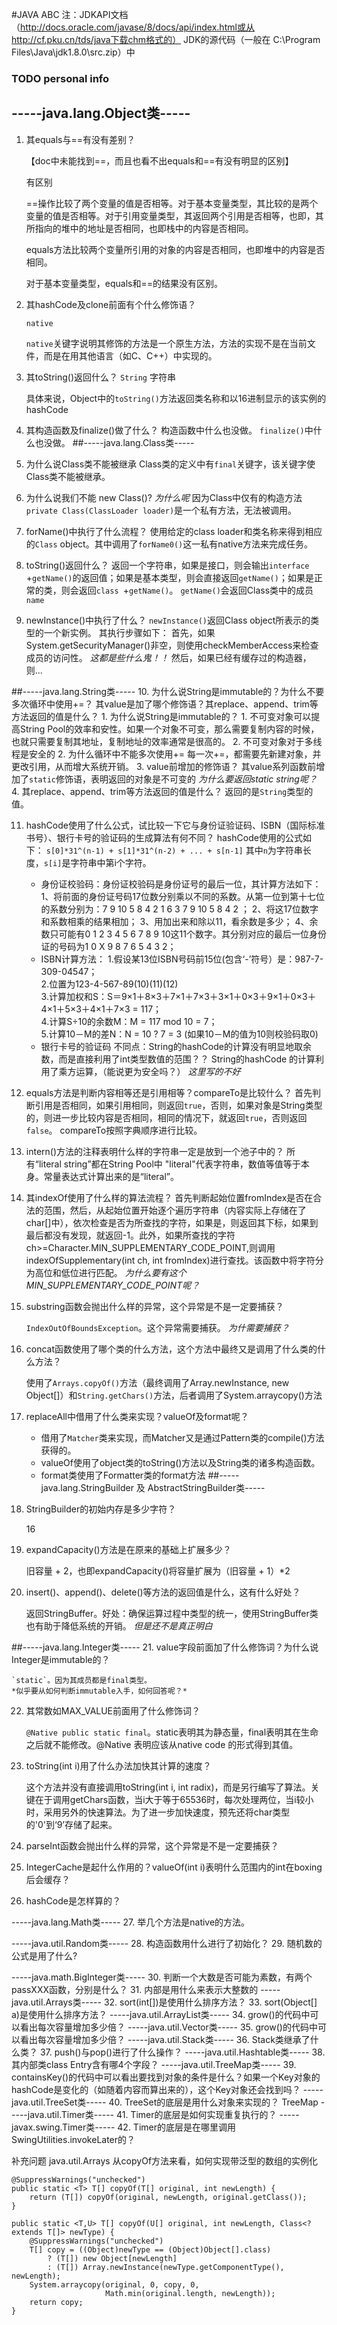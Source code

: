 #JAVA ABC
注：JDKAPI文档（http://docs.oracle.com/javase/8/docs/api/index.html或从http://cf.pku.cn/tds/java下载chm格式的）
 JDK的源代码（一般在 C:\Program Files\Java\jdk1.8.0\src.zip）中

### TODO personal info

## -----java.lang.Object类-----
1. 其equals与==有没有差别？

	【doc中未能找到==，而且也看不出equals和==有没有明显的区别】

	有区别

	==操作比较了两个变量的值是否相等。对于基本变量类型，其比较的是两个变量的值是否相等。对于引用变量类型，其返回两个引用是否相等，也即，其所指向的堆中的地址是否相同，也即栈中的内容是否相同。

	equals方法比较两个变量所引用的对象的内容是否相同，也即堆中的内容是否相同。

	对于基本变量类型，equals和==的结果没有区别。

2.	其hashCode及clone前面有个什么修饰语？

	`native`

	`native`关键字说明其修饰的方法是一个原生方法，方法的实现不是在当前文件，而是在用其他语言（如C、C++）中实现的。

3.	其toString()返回什么？
	`String` 字符串

	具体来说，Object中的`toString()`方法返回类名称和以16进制显示的该实例的hashCode
	
4.	其构造函数及finalize()做了什么？
	构造函数中什么也没做。
	`finalize()`中什么也没做。
##-----java.lang.Class类-----
5.	为什么说Class类不能被继承
	Class类的定义中有`final`关键字，该关键字使Class类不能被继承。
6.	为什么说我们不能 new Class()?
	*为什么呢*
	因为Class中仅有的构造方法`private Class(ClassLoader loader)`是一个私有方法，无法被调用。
7.	forName()中执行了什么流程？
	使用给定的class loader和类名称来得到相应的`Class` object。其中调用了`forName0()`这一私有native方法来完成任务。
8.	toString()返回什么？
	返回一个字符串，如果是接口，则会输出`interface `+`getName()`的返回值；如果是基本类型，则会直接返回`getName()`；如果是正常的类，则会返回`class `+`getName()`。
	`getName()`会返回Class类中的成员`name`
9.	newInstance()中执行了什么？
	`newInstance()`返回Class object所表示的类型的一个新实例。
	其执行步骤如下：
	首先，如果System.getSecurityManager()非空，则使用checkMemberAccess来检查成员的访问性。
	*这都是些什么鬼！！*
	然后，如果已经有缓存过的构造器，则...
	
	

##-----java.lang.String类-----
10.	为什么说String是immutable的？为什么不要多次循环中使用+=？ 其value是加了哪个修饰语？其replace、append、trim等方法返回的值是什么？
	1. 为什么说String是immutable的？
		1. 不可变对象可以提高String Pool的效率和安性。如果一个对象不可变，那么需要复制内容的时候，也就只需要复制其地址，复制地址的效率通常是很高的。
		2. 不可变对象对于多线程是安全的
	2. 为什么循环中不能多次使用+=
		每一次+=，都需要先新建对象，并更改引用，从而增大系统开销。
	3. value前增加的修饰语？
		其value系列函数前增加了`static`修饰语，表明返回的对象是不可变的
		*为什么要返回static string呢？*
	4. 其replace、append、trim等方法返回的值是什么？
		返回的是`String`类型的值。

		
11.	hashCode使用了什么公式，试比较一下它与身份证验证码、ISBN（国际标准书号）、银行卡号的验证码的生成算法有何不同？
	hashCode使用的公式如下： `s[0]*31^(n-1) + s[1]*31^(n-2) + ... + s[n-1]`
	其中`n`为字符串长度，`s[i]`是字符串中第i个字符。
	* 身份证校验码：身份证校验码是身份证号的最后一位，其计算方法如下：
		1、将前面的身份证号码17位数分别乘以不同的系数。从第一位到第十七位的系数分别为：7 9 10 5 8 4 2 1 6 3 7 9 10 5 8 4 2 ；
		2、将这17位数字和系数相乘的结果相加；
		3、用加出来和除以11，看余数是多少；
		4、余数只可能有0 1 2 3 4 5 6 7 8 9 10这11个数字。其分别对应的最后一位身份证的号码为1 0 X 9 8 7 6 5 4 3 2；
	* ISBN计算方法：
		1.假设某13位ISBN号码前15位(包含‘-’符号）是：987-7-309-04547；      
		2.位置为123-4-567-89(10)(11)(12)      
		3.计算加权和S：S＝9×1＋8×3＋7×1＋7×3＋3×1＋0×3＋9×1＋0×3＋4×1＋5×3＋4×1＋7×3 = 117；      
		4.计算S÷10的余数M：M = 117 mod 10 = 7；      
		5.计算10－M的差N：N = 10 ? 7 = 3     (如果10－M的值为10则校验码取0) 
	* 银行卡号的验证码
	不同点：String的hashCode的计算没有明显地取余数，而是直接利用了int类型数值的范围？？
	String的hashCode 的计算利用了乘方运算，（能说更为安全吗？）
	*这里写的不好*
12.	equals方法是判断内容相等还是引用相等？compareTo是比较什么？
	首先判断引用是否相同，如果引用相同，则返回`true`，否则，如果对象是String类型的，则进一步比较内容是否相同，相同的情况下，就返回`true`，否则返回`false`。
	compareTo按照字典顺序进行比较。
13.	intern()方法的注释表明什么样的字符串一定是放到一个池子中的？
	所有“literal string”都在String Pool中
	"literal"代表字符串，数值等值等于本身。常量表达式计算出来的是“literal”。
14.	其indexOf使用了什么样的算法流程？
	首先判断起始位置fromIndex是否在合法的范围，然后，从起始位置开始逐个遍历字符串（内容实际上存储在了char[]中），依次检查是否为所查找的字符，如果是，则返回其下标，如果到最后都没有发现，就返回-1。此外，如果所查找的字符ch>=Character.MIN_SUPPLEMENTARY_CODE_POINT,则调用indexOfSupplementary(int ch, int fromIndex)进行查找。该函数中将字符分为高位和低位进行匹配。
	*为什么要有这个MIN_SUPPLEMENTARY_CODE_POINT呢？*
15.	substring函数会抛出什么样的异常，这个异常是不是一定要捕获？
	
	`IndexOutOfBoundsException`。这个异常需要捕获。
	*为什需要捕获？*
16.	concat函数使用了哪个类的什么方法，这个方法中最终又是调用了什么类的什么方法？

	使用了`Arrays.copyOf()`方法（最终调用了Array.newInstance, new Object[]）和`String.getChars()`方法，后者调用了System.arraycopy()方法
	
17.	replaceAll中借用了什么类来实现？valueOf及format呢？

	* 借用了`Matcher`类来实现，而Matcher又是通过Pattern类的compile()方法获得的。
	* valueOf使用了object类的toString()方法以及String类的诸多构造函数。
	* format类使用了Formatter类的format方法
##-----java.lang.StringBuilder 及 AbstractStringBuilder类-----
18.	StringBuilder的初始内存是多少字符？

	16
19.	expandCapacity()方法是在原来的基础上扩展多少？

	旧容量 + 2，也即expandCapacity()将容量扩展为（旧容量 + 1）*2
20.	insert()、append()、delete()等方法的返回值是什么，这有什么好处？

	返回StringBuffer。好处：确保运算过程中类型的统一，使用StringBuffer类也有助于降低系统的开销。
	*但是还不是真正明白*

##-----java.lang.Integer类-----
21.	value字段前面加了什么修饰词？为什么说Integer是immutable的？
	
	`static`。因为其成员都是final类型。
	*似乎要从如何判断immutable入手，如何回答呢？*
22.	其常数如MAX_VALUE前面用了什么修饰词？

	`@Native public static final`。static表明其为静态量，final表明其在生命之后就不能修改。@Native 表明应该从native code 的形式得到其值。
23.	toString(int i)用了什么办法加快其计算的速度？

	这个方法并没有直接调用toString(int i, int radix)，而是另行编写了算法。关键在于调用getChars函数，当i大于等于65536时，每次处理两位，当i较小时，采用另外的快速算法。为了进一步加快速度，预先还将char类型的'0'到‘9’存储了起来。
24.	parseInt函数会抛出什么样的异常，这个异常是不是一定要捕获？
25.	IntegerCache是起什么作用的？valueOf(int i)表明什么范围内的int在boxing后会缓存？
26.	hashCode是怎样算的？

-----java.lang.Math类-----
27.	举几个方法是native的方法。

-----java.util.Random类-----
28.	构造函数用什么进行了初始化？
29.	随机数的公式是用了什么?

-----java.math.BigInteger类-----
30.	判断一个大数是否可能为素数，有两个passXXX函数，分别是什么？
31.	内部是用什么来表示大整数的
-----java.util.Arrays类-----
32.	sort(int[])是使用什么排序方法？
33.	sort(Object[] a)是使用什么排序方法？
-----java.util.ArrayList类-----
34.	grow()的代码中可以看出每次容量增加多少倍？
-----java.util.Vector类-----
35.	grow()的代码中可以看出每次容量增加多少倍？
-----java.util.Stack类-----
36.	Stack类继承了什么类？
37.	push()与pop()进行了什么操作？
-----java.util.Hashtable类-----
38.	其内部类class Entry含有哪4个字段？
-----java.util.TreeMap类-----
39.	containsKey()的代码中可以看出要找到对象的条件是什么？如果一个Key对象的hashCode是变化的（如随着内容而算出来的），这个Key对象还会找到吗？
-----java.util.TreeSet类-----
40.	TreeSet的底层是用什么对象来实现的？
TreeMap
-----java.util.Timer类-----
41.	Timer的底层是如何实现重复执行的？
-----javax.swing.Timer类-----
42.	Timer的底层是在哪里调用SwingUtilities.invokeLater的？


补充问题
java.util.Arrays
从copyOf方法来看，如何实现带泛型的数组的实例化


    @SuppressWarnings("unchecked")
    public static <T> T[] copyOf(T[] original, int newLength) {
        return (T[]) copyOf(original, newLength, original.getClass());
    }

    public static <T,U> T[] copyOf(U[] original, int newLength, Class<? extends T[]> newType) {
        @SuppressWarnings("unchecked")
        T[] copy = ((Object)newType == (Object)Object[].class)
            ? (T[]) new Object[newLength]
            : (T[]) Array.newInstance(newType.getComponentType(), newLength);
        System.arraycopy(original, 0, copy, 0,
                         Math.min(original.length, newLength));
        return copy;
    }


